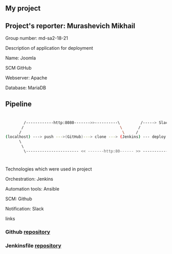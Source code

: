 ## My project

## Project's reporter: Murashevich Mikhail

Group number: md-sa2-18-21

Description of application for deployment

Name: Joomla

SCM GitHub 

Webserver: Apache

Database: MariaDB

## Pipeline

#
```bash
        /------------http:8080------->>----------\         /-----> Slack
       /                                          \       /
      /                                            \     /                   
(localhost) ---> push --->(GitHub)---> clone ---> (Jenkins) --- deploy ---> (remote local ansible host: joomla+Apache+MariaDB )
      \                                                                              /
       \                                                                            /
        \----------------------- << -------http:80------ >> -----------------------/
```
#

Technologies which were used in project

Orchestration: Jenkins

Automation tools: Ansible

SCM: Github

Notification: Slack

links

### Github [repository](https://github.com/mikevoice/project)
### Jenkinsfile [repository](https://github.com/mikevoice/pipe)
